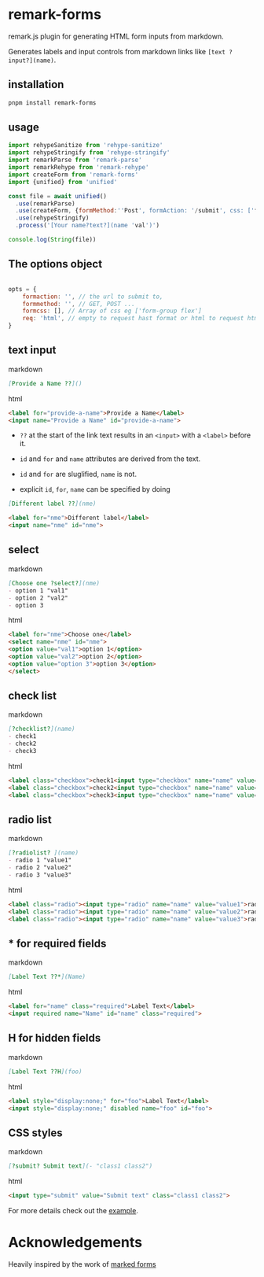 # remark-forms

remark.js plugin for generating HTML form inputs from markdown.

Generates labels and input controls from markdown links like `[text ?input?](name)`.

## installation

```sh
pnpm install remark-forms
```

## usage

```javascript
import rehypeSanitize from 'rehype-sanitize'
import rehypeStringify from 'rehype-stringify'
import remarkParse from 'remark-parse'
import remarkRehype from 'remark-rehype'
import createForm from 'remark-forms'
import {unified} from 'unified'

const file = await unified()
  .use(remarkParse)
  .use(createForm, {formMethod:''Post', formAction: '/submit', css: ['form-group flex '] })
  .use(rehypeStringify)
  .process('[Your name?text?](name 'val')')

console.log(String(file))

```

## The options object

```javascript

opts = {
	formaction: '', // the url to submit to,
	formmethod: '', // GET, POST ...
	formcss: [], // Array of css eg ['form-group flex']
	req: 'html', // empty to request hast format or html to request html output
}
```

## text input

markdown

```md
[Provide a Name ??]()
```

html

```html
<label for="provide-a-name">Provide a Name</label>
<input name="Provide a Name" id="provide-a-name">
```

- `??` at the start of the link text results in an `<input>` with a `<label>` before it.

- `id` and `for` and `name` attributes are derived from the text.

- `id` and `for` are sluglified, `name` is not.

- explicit `id`, `for`, `name` can be specified by doing

```md
[Different label ??](nme)
```

```html
<label for="nme">Different label</label>
<input name="nme" id="nme">
```



## select

markdown

```md
[Choose one ?select?](nme)
- option 1 "val1"
- option 2 "val2"
- option 3
```

html

```html
<label for="nme">Choose one</label>
<select name="nme" id="nme">
<option value="val1">option 1</option>
<option value="val2">option 2</option>
<option value="option 3">option 3</option>
</select>
```

## check list

markdown

```md
[?checklist?](name)
- check1
- check2
- check3
```

html

```html
<label class="checkbox">check1<input type="checkbox" name="name" value="check1"></label>
<label class="checkbox">check2<input type="checkbox" name="name" value="check2"></label>
<label class="checkbox">check3<input type="checkbox" name="name" value="check3"></label>
```

## radio list

markdown

```md
[?radiolist? ](name)
- radio 1 "value1"
- radio 2 "value2"
- radio 3 "value3"
```

html

```html
<label class="radio"><input type="radio" name="name" value="value1">radio 1</label>
<label class="radio"><input type="radio" name="name" value="value2">radio 2</label>
<label class="radio"><input type="radio" name="name" value="value3">radio 3</label>
```

## * for required fields

markdown

```md
[Label Text ??*](Name)
```

html

```html
<label for="name" class="required">Label Text</label>
<input required name="Name" id="name" class="required">
```

## H for hidden fields

markdown

```md
[Label Text ??H](foo)
```


html

```html
<label style="display:none;" for="foo">Label Text</label>
<input style="display:none;" disabled name="foo" id="foo">
```


## CSS styles 

markdown

```md
[?submit? Submit text](- "class1 class2")
```

html

```html
<input type="submit" value="Submit text" class="class1 class2">
```

For more details check out the [example](/example.md).

# Acknowledgements

Heavily inspired by the work of [marked forms](https://github.com/jldec/marked-forms)